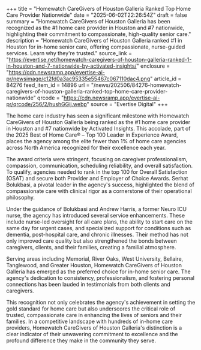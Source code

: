 +++
title = "Homewatch CareGivers of Houston Galleria Ranked Top Home Care Provider Nationwide"
date = "2025-06-02T22:26:54Z"
draft = false
summary = "Homewatch CareGivers of Houston Galleria has been recognized as the #1 home care provider in Houston and #7 nationwide, highlighting their commitment to compassionate, high-quality senior care."
description = "Homewatch CareGivers of Houston Galleria ranked #1 in Houston for in-home senior care, offering compassionate, nurse-guided services. Learn why they're trusted."
source_link = "https://evertise.net/homewatch-caregivers-of-houston-galleria-ranked-1-in-houston-and-7-nationwide-by-activated-insights/"
enclosure = "https://cdn.newsramp.app/evertise-ai-pr/newsimage/c12fd0a3ac95335e55467c067110dac4.png"
article_id = 84276
feed_item_id = 14896
url = "/news/202506/84276-homewatch-caregivers-of-houston-galleria-ranked-top-home-care-provider-nationwide"
qrcode = "https://cdn.newsramp.app/evertise-ai-pr/qrcode/256/2/hushGGij.webp"
source = "Evertise Digital"
+++

<p>The home care industry has seen a significant milestone with Homewatch CareGivers of Houston Galleria being ranked as the #1 home care provider in Houston and #7 nationwide by Activated Insights. This accolade, part of the 2025 Best of Home Care® – Top 100 Leader in Experience Award, places the agency among the elite fewer than 1% of home care agencies across North America recognized for their excellence each year.</p><p>The award criteria were stringent, focusing on caregiver professionalism, compassion, communication, scheduling reliability, and overall satisfaction. To qualify, agencies needed to rank in the top 100 for Overall Satisfaction (OSAT) and secure both Provider and Employer of Choice Awards. Serhat Bolukbasi, a pivotal leader in the agency's success, highlighted the blend of compassionate care with clinical rigor as a cornerstone of their operational philosophy.</p><p>Under the guidance of Bolukbasi and Andrew Harris, a former Neuro ICU nurse, the agency has introduced several service enhancements. These include nurse-led oversight for all care plans, the ability to start care on the same day for urgent cases, and specialized support for conditions such as dementia, post-hospital care, and chronic illnesses. Their method has not only improved care quality but also strengthened the bonds between caregivers, clients, and their families, creating a familial atmosphere.</p><p>Serving areas including Memorial, River Oaks, West University, Bellaire, Tanglewood, and Greater Houston, Homewatch CareGivers of Houston Galleria has emerged as the preferred choice for in-home senior care. The agency's dedication to consistency, professionalism, and fostering personal connections has been lauded in testimonials from both clients and caregivers.</p><p>This recognition not only celebrates the agency's achievement in setting the gold standard for home care but also underscores the critical role of trusted, compassionate care in enhancing the lives of seniors and their families. In a competitive landscape with hundreds of in-home care providers, Homewatch CareGivers of Houston Galleria's distinction is a clear indicator of their unwavering commitment to excellence and the profound difference they make in the community they serve.</p>